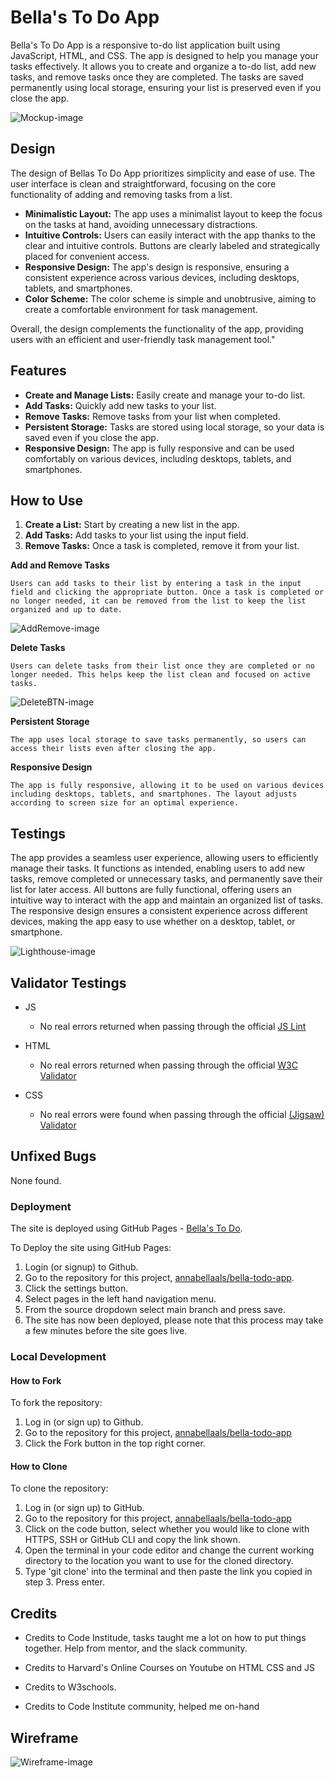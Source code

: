 # Bella's To Do App
Bella's To Do App is a responsive to-do list application built using JavaScript, HTML, and CSS. The app is designed to help you manage your tasks effectively. It allows you to create and organize a to-do list, add new tasks, and remove tasks once they are completed. The tasks are saved permanently using local storage, ensuring your list is preserved even if you close the app.

![Mockup-image](assets/rm-images/mockup-img.png)

## Design

The design of Bellas To Do App prioritizes simplicity and ease of use. The user interface is clean and straightforward, focusing on the core functionality of adding and removing tasks from a list. 

- **Minimalistic Layout:** The app uses a minimalist layout to keep the focus on the tasks at hand, avoiding unnecessary distractions.
- **Intuitive Controls:** Users can easily interact with the app thanks to the clear and intuitive controls. Buttons are clearly labeled and strategically placed for convenient access.
- **Responsive Design:** The app's design is responsive, ensuring a consistent experience across various devices, including desktops, tablets, and smartphones.
- **Color Scheme:** The color scheme is simple and unobtrusive, aiming to create a comfortable environment for task management.

Overall, the design complements the functionality of the app, providing users with an efficient and user-friendly task management tool."


## Features

- **Create and Manage Lists:** Easily create and manage your to-do list.
- **Add Tasks:** Quickly add new tasks to your list.
- **Remove Tasks:** Remove tasks from your list when completed.
- **Persistent Storage:** Tasks are stored using local storage, so your data is saved even if you close the app.
- **Responsive Design:** The app is fully responsive and can be used comfortably on various devices, including desktops, tablets, and smartphones.

## How to Use

1. **Create a List:** Start by creating a new list in the app.
2. **Add Tasks:** Add tasks to your list using the input field.
3. **Remove Tasks:** Once a task is completed, remove it from your list.


**Add and Remove Tasks**

    Users can add tasks to their list by entering a task in the input field and clicking the appropriate button. Once a task is completed or no longer needed, it can be removed from the list to keep the list organized and up to date.
![AddRemove-image](assets/rm-images/add-remove-tasks.png)

**Delete Tasks**

    Users can delete tasks from their list once they are completed or no longer needed. This helps keep the list clean and focused on active tasks. 
![DeleteBTN-image](assets/rm-images/Delete-task.png)

**Persistent Storage**

    The app uses local storage to save tasks permanently, so users can access their lists even after closing the app.

**Responsive Design**

    The app is fully responsive, allowing it to be used on various devices including desktops, tablets, and smartphones. The layout adjusts according to screen size for an optimal experience.

## Testings ##
The app provides a seamless user experience, allowing users to efficiently manage their tasks. It functions as intended, enabling users to add new tasks, remove completed or unnecessary tasks, and permanently save their list for later access. All buttons are fully functional, offering users an intuitive way to interact with the app and maintain an organized list of tasks. The responsive design ensures a consistent experience across different devices, making the app easy to use whether on a desktop, tablet, or smartphone.

![Lighthouse-image](assets/rm-images/lighthouse-report.png)

## Validator Testings ##

- JS
   - No real errors returned when passing through the official [JS Lint](https://www.jslint.com/)

- HTML
   - No real errors returned when passing through the official [W3C Validator](https://validator.w3.org/nu/?doc=https%3A%2F%2Fannabellaals.github.io%2Fbella-todo-app%2F)

- CSS
  - No real errors were found when passing through the official [(Jigsaw) Validator](https://jigsaw.w3.org/css-validator/validator)

## Unfixed Bugs ##

  None found.

### Deployment

The site is deployed using GitHub Pages - [Bella's To Do](https://annabellaals.github.io/bella-todo-app/).

To Deploy the site using GitHub Pages:

1. Login (or signup) to Github.
2. Go to the repository for this project, [annabellaals/bella-todo-app](https://github.com/annabellaals/bella-todo-app).
3. Click the settings button.
4. Select pages in the left hand navigation menu.
5. From the source dropdown select main branch and press save.
6. The site has now been deployed, please note that this process may take a few minutes before the site goes live.

### Local Development

#### How to Fork

To fork the repository:

1. Log in (or sign up) to Github.
2. Go to the repository for this project, [annabellaals/bella-todo-app](https://github.com/annabellaals/bella-todo-app)
3. Click the Fork button in the top right corner.

#### How to Clone

To clone the repository:

1. Log in (or sign up) to GitHub.
2. Go to the repository for this project, [annabellaals/bella-todo-app](https://github.com/annabellaals/bella-todo-app)
3. Click on the code button, select whether you would like to clone with HTTPS, SSH or GitHub CLI and copy the link shown.
4. Open the terminal in your code editor and change the current working directory to the location you want to use for the cloned directory.
5. Type 'git clone' into the terminal and then paste the link you copied in step 3. Press enter.

## Credits
* Credits to Code Institude, tasks taught me a lot on how to put things together. Help from mentor, and the slack community.

* Credits to Harvard's Online Courses on Youtube on HTML CSS and JS

* Credits to W3schools.

* Credits to Code Institute community, helped me on-hand

## Wireframe

![Wireframe-image](assets/rm-images/wire-frame.png)